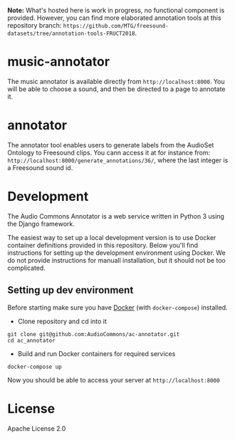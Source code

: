 **Note:** What's hosted here is work in progress, no functional component is provided.
However, you can find more elaborated annotation tools at this repository branch: `https://github.com/MTG/freesound-datasets/tree/annotation-tools-FRUCT2018`.

# music-annotator

The music annotator is available directly from `http://localhost:8000`.
You will be able to choose a sound, and then be directed to a page to annotate it.

# annotator

The annotator tool enables users to generate labels from the AudioSet Ontology to Freesound clips.
You cann access it at for instance from: `http://localhost:8000/generate_annotations/36/`, where the last integer is a Freesound sound id.


# Development

The Audio Commons Annotator is a web service written in Python 3 using the Django framework. 

The easiest way to set up a local development version is to use Docker container definitions provided in this repository. Below you'll find instructions for setting up the development environment using Docker. We do not provide instructions for manuall installation, but it should not be too complicated.


## Setting up dev environment

Before starting make sure you have [Docker](https://www.docker.com/products/overview)
(with `docker-compose`) installed.

- Clone repository and cd into it
```
git clone git@github.com:AudioCommons/ac-annotator.git
cd ac_annotator
```

- Build and run Docker containers for required services
```
docker-compose up
```

Now you should be able to access your server at `http://localhost:8000`


# License
Apache License 2.0

